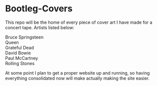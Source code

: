# Bootleg-Covers

This repo will be the home of every piece of cover art I have made for a concert tape. Artists listed below:

Bruce Springsteen<br/>
Queen<br/>
Grateful Dead<br/>
David Bowie<br/>
Paul McCartney<br/>
Rolling Stones<br/>

At some point I plan to get a proper website up and running, so having everything consolidated now will make actually making the site easier.
